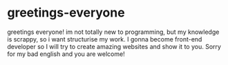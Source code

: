 # greetings-everyone
greetings everyone! im not totally new to programming, but my knowledge is scrappy, so i want structurise my work. I gonna become front-end developer so I will try to create amazing websites and show it to you. Sorry for my bad english and you are welcome!
